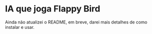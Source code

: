 # IA que joga Flappy Bird

Ainda não atualizei o README, em breve, darei mais detalhes de como instalar e usar.
